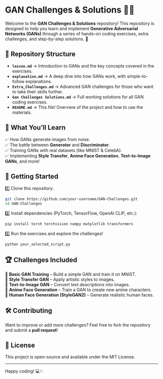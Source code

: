 # GAN Challenges & Solutions 🎨🤖

Welcome to the **GAN Challenges & Solutions** repository! This repository is designed to help you learn and implement **Generative Adversarial Networks (GANs)** through a series of hands-on coding exercises, extra challenges, and step-by-step solutions. 🚀

## 📂 Repository Structure

- **`lesson.md`** → Introduction to GANs and the key concepts covered in the exercises.
- **`explanation.md`** → A deep dive into how GANs work, with simple-to-follow explanations.
- **`Extra_Challenges.md`** → Advanced GAN challenges for those who want to take their skills further.
- **`Gan Challenges Solutions.md`** → Full working solutions for all GAN coding exercises.
- **`README.md`** → This file! Overview of the project and how to use the materials.

## 🎯 What You’ll Learn

✅ How GANs generate images from noise.  
✅ The battle between **Generator** and **Discriminator**.  
✅ Training GANs with real datasets (like MNIST & CelebA).  
✅ Implementing **Style Transfer**, **Anime Face Generation**, **Text-to-Image GANs**, and more!  

## 🚀 Getting Started

1️⃣ Clone this repository:
```bash
git clone https://github.com/your-username/GAN-Challenges.git
cd GAN-Challenges
```
2️⃣ Install dependencies (PyTorch, TensorFlow, OpenAI CLIP, etc.):
```bash
pip install torch torchvision numpy matplotlib transformers
```
3️⃣ Run the exercises and explore the challenges!
```bash
python your_selected_script.py
```

## 🏆 Challenges Included

🔹 **Basic GAN Training** – Build a simple GAN and train it on MNIST.  
🔹 **Style Transfer GAN** – Apply artistic styles to images.  
🔹 **Text-to-Image GAN** – Convert text descriptions into images.  
🔹 **Anime Face Generation** – Train a GAN to create new anime characters.  
🔹 **Human Face Generation (StyleGAN2)** – Generate realistic human faces.  

## 🛠️ Contributing
Want to improve or add more challenges? Feel free to fork the repository and submit a **pull request**!

## 📜 License
This project is open-source and available under the MIT License.

---

Happy coding! 💻✨

